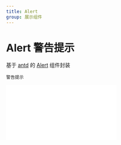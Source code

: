 ```yaml
---
title: Alert
group: 展示组件
---
```


# Alert 警告提示

基于 <a href="https://ant-design.antgroup.com/index-cn" target="_blank">antd</a> 的 <a href="https://ant-design.antgroup.com/components/alert-cn" target="_blank">Alert</a> 组件封装

<code src='./components/Alert.tsx'>警告提示</code>

<embed src="./index.md#L16-L20"></embed>
